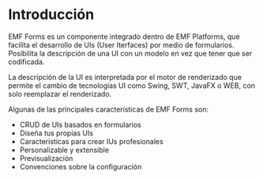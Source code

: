 # Introducción

EMF Forms es un componente integrado dentro de EMF Platforms, que facilita el desarrollo de UIs (User Iterfaces) por medio de formularios. Posibilita la descripción de una UI con un modelo en vez que tener que ser codificada.

La descripción de la UI es interpretada por el motor de renderizado que permite el cambio de tecnologías UI como Swing, SWT, JavaFX o WEB, con solo reemplazar el renderizado.

Algunas de las principales características de EMF Forms son:

* CRUD de UIs basados en formularios
* Diseña tus propias UIs
* Características para crear IUs profesionales
* Personalizable y extensible
* Previsualización
* Convenciones sobre la configuración